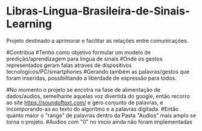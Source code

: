 # Libras-Lingua-Brasileira-de-Sinais-Learning
Projeto destinado a aprimorar e facilitar as relações entre comunicações.

#Contribua
#Tenho como objetivo formular um modelo de predição/aprendizagem para lingua de sinais
#Onde os gestos representados geram falas atraves de dispositivos tecnologicos/PC/smartphones
#Gerando também as palavras/gestos que foram inseridas, possibilitando a liberdade de espressão para todos.

#No momento o projeto se encotra na fase de alimentação de dados/audios, semelhante aquelas voz divertida do google, então recorro ao site https://soundoftext.com/ e gero conjunto de palavras, e incomporando-as ao texto do algoritmo e a palavras digitada. 
#Então quanto maior o "range" de palavras dentro da Pasta "Audios" mais amplo se torna o projeto.
#Audios com "0" no inicio ainda não foram implementadas
